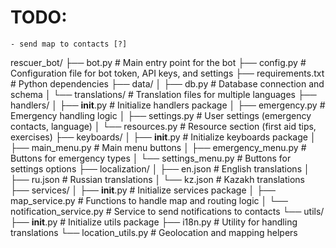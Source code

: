 # TODO:

    - send map to contacts [?]

rescuer_bot/
├── bot.py # Main entry point for the bot
├── config.py # Configuration file for bot token, API keys, and settings
├── requirements.txt # Python dependencies
├── data/
│ ├── db.py # Database connection and schema
│ └── translations/ # Translation files for multiple languages
├── handlers/
│ ├── **init**.py # Initialize handlers package
│ ├── emergency.py # Emergency handling logic
│ ├── settings.py # User settings (emergency contacts, language)
│ └── resources.py # Resource section (first aid tips, exercises)
├── keyboards/
│ ├── **init**.py # Initialize keyboards package
│ ├── main_menu.py # Main menu buttons
│ ├── emergency_menu.py # Buttons for emergency types
│ └── settings_menu.py # Buttons for settings options
├── localization/
│ ├── en.json # English translations
│ ├── ru.json # Russian translations
│ └── kz.json # Kazakh translations
├── services/
│ ├── **init**.py # Initialize services package
│ ├── map_service.py # Functions to handle map and routing logic
│ └── notification_service.py # Service to send notifications to contacts
└── utils/
├── **init**.py # Initialize utils package
├── i18n.py # Utility for handling translations
└── location_utils.py # Geolocation and mapping helpers
